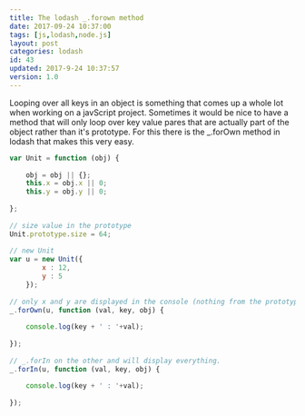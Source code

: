 ```yaml
---
title: The lodash _.forown method
date: 2017-09-24 10:37:00
tags: [js,lodash,node.js]
layout: post
categories: lodash
id: 43
updated: 2017-9-24 10:37:57
version: 1.0
---
```


Looping over all keys in an object is something that comes up a whole lot when working on a javScript project. Sometimes it would be nice to have a method that will only loop over key value pares that are actually part of the object rather than it's prototype. For this there is the \_.forOwn method in lodash that makes this very easy.

<!-- more -->

```js
var Unit = function (obj) {
 
    obj = obj || {};
    this.x = obj.x || 0;
    this.y = obj.y || 0;
 
};
 
// size value in the prototype
Unit.prototype.size = 64;
 
// new Unit
var u = new Unit({
        x : 12,
        y : 5
    });
 
// only x and y are displayed in the console (nothing from the prototype)
_.forOwn(u, function (val, key, obj) {
 
    console.log(key + ' : '+val);
 
});
 
// _.forIn on the other and will display everything.
_.forIn(u, function (val, key, obj) {
 
    console.log(key + ' : '+val);
 
});
```

